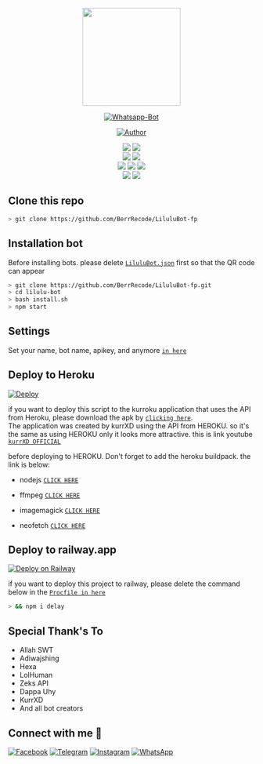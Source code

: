 <p align="center">
<img src="https://i.ibb.co/84dYvnH/88ae68c16b70100441e86fb010b84e82.jpg" width="200" height="200">
</p>
<p align="center">
<a href="#"><img title="Whatsapp-Bot" src="https://img.shields.io/badge/Lilulu Bot-blue?colorA=%50CD29&colorB=%50CD29&style=for-the-badge"></a>
</p>
<p align="center">
<a href="https://github.com/BerrRecode"><img title="Author" src="https://img.shields.io/badge/Author-BerrRecode-yellow.svg?style=for-the-badge&logo=github"></a>
</p>
<div align="center">
  <p>
    <img src="https://img.shields.io/github/contributors/BerrRecode/LiluluBot-fp?color=orange&style=flat-square">
    <img src="https://img.shields.io/github/license/BerrRecode/LiluluBot-fp?style=flat-square"> 
    <br>
    <img src="https://img.shields.io/github/last-commit/BerrRecode/LiluluBot-fp?color=purple">
    <img src="https://img.shields.io/github/commit-activity/m/BerrRecode/LiluluBot-fp?color=purple">
    <br>
    <img src="https://img.shields.io/github/commit-status/BerrRecode/LiluluBot-fp/main/f80b9b0a9d983db8b6725251200f62eb1e162b4e?style=plastic">
    <img src="https://img.shields.io/github/languages/count/BerrRecode/LiluluBot-fp?style=plastic">
    <img src="https://img.shields.io/github/languages/top/BerrRecode/LiluluBot-fp?color=red&style=plastic">
    <br>
    <img src="https://img.shields.io/github/languages/code-size/BerrRecode/LiluluBot-fp?style=social">
    <img src="https://img.shields.io/github/repo-size/BerrRecode/LiluluBot-fp?style=social">
  </p>
</div>

## Clone this repo

```bash
> git clone https://github.com/BerrRecode/LiluluBot-fp
```

## Installation bot 
Before installing bots. please delete [`LiluluBot.json`](https://github.com/BerrRecode/LiluluBot-fp/blob/ddc1957d48d7d250aa81bc1034ef9fa1550cf8e5/LiluluBot.json) first so that the QR code can appear

```bash
> git clone https://github.com/BerrRecode/LiluluBot-fp.git
> cd lilulu-bot 
> bash install.sh
> npm start
```

## Settings
Set your name, bot name, apikey, and anymore [`in here`](https://github.com/BerrRecode/LiluluBot-fp/blob/ddc1957d48d7d250aa81bc1034ef9fa1550cf8e5/nyetting.json)


## Deploy to Heroku 
[![Deploy](https://www.herokucdn.com/deploy/button.svg)](https://heroku.com/deploy?template=https://github.com/BerrRecode/LiluluBot-fp/)

if you want to deploy this script to the kurroku application that uses the API from Heroku, please download the apk by [`clicking here`](https://cutt.ly/4Tnf548).<br>
The application was created by kurrXD using the API from HEROKU. so it's the same as using HEROKU only it looks more attractive.
this is link youtube [`kurrXD OFFICIAL`](https://youtube.com/c/KurrXd)

before deploying to HEROKU. Don't forget to add the heroku buildpack. the link is below:

* nodejs [`CLICK HERE`](https://github.com/heroku/heroku-buildpack-nodejs#latest)

* ffmpeg [`CLICK HERE`](https://github.com/jonathanong/heroku-buildpack-ffmpeg-latest)

* imagemagick [`CLICK HERE`](https://github.com/DuckyTeam/heroku-buildpack-imagemagick)

* neofetch [`CLICK HERE`](https://github.com/sasukeuchiha912/heroku-buildpack-neofetch)


## Deploy to railway.app 
[![Deploy on Railway](https://railway.app/button.svg)](https://railway.app/new/template?template=https%3A%2F%2Fgithub.com%2FBerrRecode%2FLiluluBot-fp)

if you want to deploy this project to railway, please delete the command below in the [`Procfile in here`](https://github.com/BerrRecode/LiluluBot-fp/blob/ddc1957d48d7d250aa81bc1034ef9fa1550cf8e5/Procfile)

```bash
> && npm i delay
```

## Special Thank's To
* Allah SWT
* Adiwajshing
* Hexa
* LolHuman
* Zeks API
* Dappa Uhy 
* KurrXD
* And all bot creators

## Connect with me 👋

[![Facebook](https://img.shields.io/badge/Facebook-%234267B2.svg?&style=for-the-badge&logo=facebook&logoColor=white)](https://www.facebook.com/RedTripper)
[![Telegram](https://img.shields.io/badge/Telegram-%230088cc.svg?&style=for-the-badge&logo=telegram&logoColor=white)](https://t.me/im_fzn)
[![Instagram](https://img.shields.io/badge/Instagram-E4405F?style=for-the-badge&logo=instagram&logoColor=white)](https://instagram.com/efzyn_)
[![WhatsApp](https://img.shields.io/badge/WhatsApp-25D366?style=for-the-badge&logo=whatsapp&logoColor=white)](https://wa.me/6285156724122)
